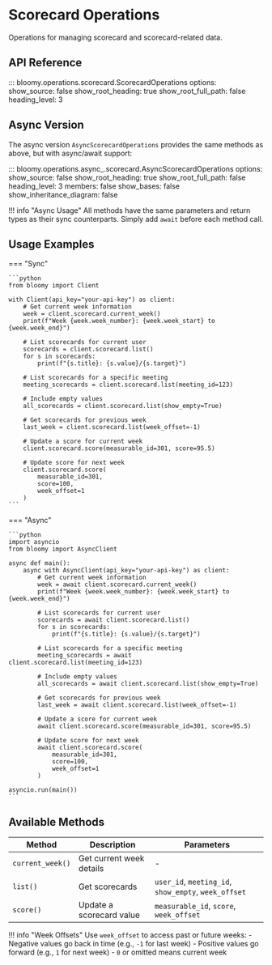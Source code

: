 # Scorecard Operations

Operations for managing scorecard and scorecard-related data.

## API Reference

::: bloomy.operations.scorecard.ScorecardOperations
    options:
      show_source: false
      show_root_heading: true
      show_root_full_path: false
      heading_level: 3

## Async Version

The async version `AsyncScorecardOperations` provides the same methods as above, but with async/await support:

::: bloomy.operations.async_.scorecard.AsyncScorecardOperations
    options:
      show_source: false
      show_root_heading: true
      show_root_full_path: false
      heading_level: 3
      members: false
      show_bases: false
      show_inheritance_diagram: false

!!! info "Async Usage"
    All methods have the same parameters and return types as their sync counterparts. Simply add `await` before each method call.

## Usage Examples

=== "Sync"

    ```python
    from bloomy import Client
    
    with Client(api_key="your-api-key") as client:
        # Get current week information
        week = client.scorecard.current_week()
        print(f"Week {week.week_number}: {week.week_start} to {week.week_end}")
        
        # List scorecards for current user
        scorecards = client.scorecard.list()
        for s in scorecards:
            print(f"{s.title}: {s.value}/{s.target}")
        
        # List scorecards for a specific meeting
        meeting_scorecards = client.scorecard.list(meeting_id=123)
        
        # Include empty values
        all_scorecards = client.scorecard.list(show_empty=True)
        
        # Get scorecards for previous week
        last_week = client.scorecard.list(week_offset=-1)
        
        # Update a score for current week
        client.scorecard.score(measurable_id=301, score=95.5)
        
        # Update score for next week
        client.scorecard.score(
            measurable_id=301,
            score=100,
            week_offset=1
        )
    ```

=== "Async"

    ```python
    import asyncio
    from bloomy import AsyncClient
    
    async def main():
        async with AsyncClient(api_key="your-api-key") as client:
            # Get current week information
            week = await client.scorecard.current_week()
            print(f"Week {week.week_number}: {week.week_start} to {week.week_end}")
            
            # List scorecards for current user
            scorecards = await client.scorecard.list()
            for s in scorecards:
                print(f"{s.title}: {s.value}/{s.target}")
            
            # List scorecards for a specific meeting
            meeting_scorecards = await client.scorecard.list(meeting_id=123)
            
            # Include empty values
            all_scorecards = await client.scorecard.list(show_empty=True)
            
            # Get scorecards for previous week
            last_week = await client.scorecard.list(week_offset=-1)
            
            # Update a score for current week
            await client.scorecard.score(measurable_id=301, score=95.5)
            
            # Update score for next week
            await client.scorecard.score(
                measurable_id=301,
                score=100,
                week_offset=1
            )
    
    asyncio.run(main())
    ```

## Available Methods

| Method | Description | Parameters |
|--------|-------------|------------|
| `current_week()` | Get current week details | - |
| `list()` | Get scorecards | `user_id`, `meeting_id`, `show_empty`, `week_offset` |
| `score()` | Update a scorecard value | `measurable_id`, `score`, `week_offset` |

!!! info "Week Offsets"
    Use `week_offset` to access past or future weeks:
    - Negative values go back in time (e.g., `-1` for last week)
    - Positive values go forward (e.g., `1` for next week)
    - `0` or omitted means current week